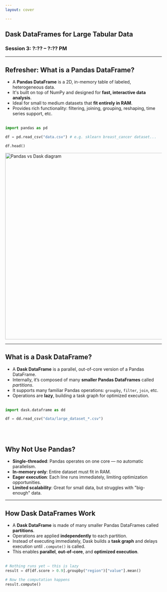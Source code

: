 ```yaml
---
layout: cover

---
```


## Dask DataFrames for Large Tabular Data  
### Session 3: ?:?? – ?:?? PM

---

## Refresher: What is a Pandas DataFrame?

- A **Pandas DataFrame** is a 2D, in-memory table of labeled, heterogeneous data.
- It's built on top of NumPy and designed for **fast, interactive data analysis**.
- Ideal for small to medium datasets that **fit entirely in RAM**.
- Provides rich functionality: filtering, joining, grouping, reshaping, time series support, etc.
<br><br>
```python
import pandas as pd

df = pd.read_csv("data.csv") # e.g. sklearn breast_cancer dataset...

df.head()
```

<img src="https://miro.medium.com/v2/resize:fit:4800/format:webp/0*MY6tz1mpn68AzHbc.png" alt="Pandas vs Dask diagram" width="600" />


---

## What is a Dask DataFrame?

- A **Dask DataFrame** is a parallel, out-of-core version of a Pandas DataFrame.
- Internally, it’s composed of many **smaller Pandas DataFrames** called *partitions*.
- It supports many familiar Pandas operations: `groupby`, `filter`, `join`, etc.
- Operations are **lazy**, building a task graph for optimized execution.
<br><br>
```python
import dask.dataframe as dd

df = dd.read_csv("data/large_dataset_*.csv")
```
<br><br>

## Why Not Use Pandas?

- **Single-threaded**: Pandas operates on one core — no automatic parallelism.
- **In-memory only**: Entire dataset must fit in RAM.
- **Eager execution**: Each line runs immediately, limiting optimization opportunities.
- **Limited scalability**: Great for small data, but struggles with "big-enough" data.

---

## How Dask DataFrames Work

- A **Dask DataFrame** is made of many smaller Pandas DataFrames called **partitions**.
- Operations are applied **independently** to each partition.
- Instead of executing immediately, Dask builds a **task graph** and delays execution until `.compute()` is called.
- This enables **parallel**, **out-of-core**, and **optimized execution**.
<br><br>

```python
# Nothing runs yet — this is lazy
result = df[df.score > 0.9].groupby("region")["value"].mean()

# Now the computation happens
result.compute()
```